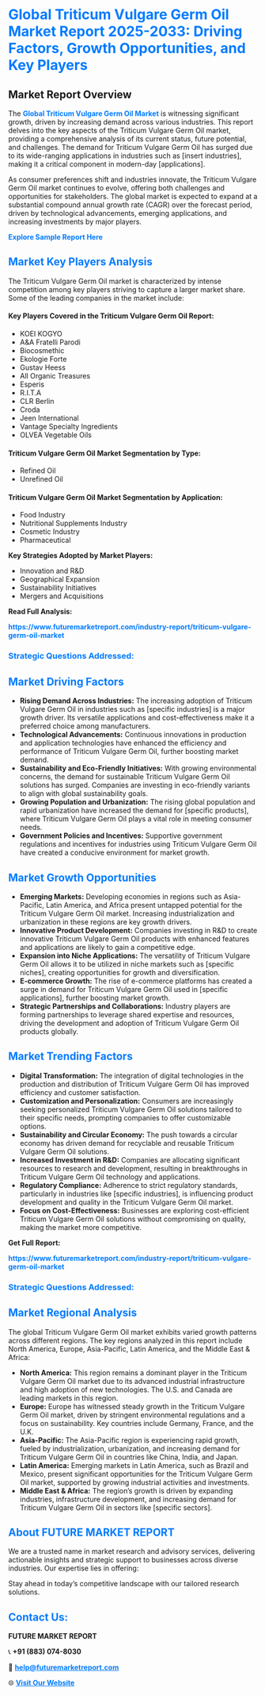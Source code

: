 <h1 style="color: #007BFF;">Global Triticum Vulgare Germ Oil Market Report 2025-2033: Driving Factors, Growth Opportunities, and Key Players</h1>

<section id="overview">
<h2>Market Report Overview</h2>
<p>The <a href="https://www.futuremarketreport.com/industry-report/triticum-vulgare-germ-oil-market" style="color: #007BFF; text-decoration: none;"><strong>Global Triticum Vulgare Germ Oil Market</strong></a> is witnessing significant growth, driven by increasing demand across various industries. This report delves into the key aspects of the Triticum Vulgare Germ Oil market, providing a comprehensive analysis of its current status, future potential, and challenges. The demand for Triticum Vulgare Germ Oil has surged due to its wide-ranging applications in industries such as [insert industries], making it a critical component in modern-day [applications].</p>
<p>As consumer preferences shift and industries innovate, the Triticum Vulgare Germ Oil market continues to evolve, offering both challenges and opportunities for stakeholders. The global market is expected to expand at a substantial compound annual growth rate (CAGR) over the forecast period, driven by technological advancements, emerging applications, and increasing investments by major players.</p>
</section>

<section id="overview">
<p><a href="https://www.futuremarketreport.com/request-sample/reportId=43241" style="color: #007BFF; text-decoration: none;"><strong>Explore Sample Report Here</strong></a></p>
</section>

<section id="key-players">
<h2 style="color: #007BFF;">Market Key Players Analysis</h2>
<p>The Triticum Vulgare Germ Oil market is characterized by intense competition among key players striving to capture a larger market share. Some of the leading companies in the market include:</p>
<h4>Key Players Covered in the Triticum Vulgare Germ Oil Report:</h4>
<ul><li>KOEI KOGYO</li><li>A&amp;A Fratelli Parodi</li><li>Biocosmethic</li><li>Ekologie Forte</li><li>Gustav Heess</li><li>All Organic Treasures</li><li>Esperis</li><li>R.I.T.A</li><li>CLR Berlin</li><li>Croda</li><li>Jeen International</li><li>Vantage Specialty Ingredients</li><li>OLVEA Vegetable Oils</li></ul>
<h4>Triticum Vulgare Germ Oil Market Segmentation by Type:</h4>
<ul><li>Refined Oil</li><li>Unrefined Oil</li></ul>

<h4>Triticum Vulgare Germ Oil Market Segmentation by Application:</h4>
<ul><li>Food Industry</li><li>Nutritional Supplements Industry</li><li>Cosmetic Industry</li><li>Pharmaceutical</li></ul>
<p><strong>Key Strategies Adopted by Market Players:</strong></p>
<ul>
<li>Innovation and R&D</li>
<li>Geographical Expansion</li>
<li>Sustainability Initiatives</li>
<li>Mergers and Acquisitions</li>
</ul>
</section>

<section>
<p><strong>Read Full Analysis: </strong></p><a href="https://www.futuremarketreport.com/industry-report/triticum-vulgare-germ-oil-market" style="color: #007BFF; text-decoration: none;"><strong>https://www.futuremarketreport.com/industry-report/triticum-vulgare-germ-oil-market</strong></a>
<h3 style="color: #007BFF;">Strategic Questions Addressed:</h3>
</section>

<section id="driving-factors">
<h2 style="color: #007BFF;">Market Driving Factors</h2>
<ul>
<li><strong>Rising Demand Across Industries:</strong> The increasing adoption of Triticum Vulgare Germ Oil in industries such as [specific industries] is a major growth driver. Its versatile applications and cost-effectiveness make it a preferred choice among manufacturers.</li>
<li><strong>Technological Advancements:</strong> Continuous innovations in production and application technologies have enhanced the efficiency and performance of Triticum Vulgare Germ Oil, further boosting market demand.</li>
<li><strong>Sustainability and Eco-Friendly Initiatives:</strong> With growing environmental concerns, the demand for sustainable Triticum Vulgare Germ Oil solutions has surged. Companies are investing in eco-friendly variants to align with global sustainability goals.</li>
<li><strong>Growing Population and Urbanization:</strong> The rising global population and rapid urbanization have increased the demand for [specific products], where Triticum Vulgare Germ Oil plays a vital role in meeting consumer needs.</li>
<li><strong>Government Policies and Incentives:</strong> Supportive government regulations and incentives for industries using Triticum Vulgare Germ Oil have created a conducive environment for market growth.</li>
</ul>
</section>

<section id="growth-opportunities">
<h2 style="color: #007BFF;">Market Growth Opportunities</h2>
<ul>
<li><strong>Emerging Markets:</strong> Developing economies in regions such as Asia-Pacific, Latin America, and Africa present untapped potential for the Triticum Vulgare Germ Oil market. Increasing industrialization and urbanization in these regions are key growth drivers.</li>
<li><strong>Innovative Product Development:</strong> Companies investing in R&D to create innovative Triticum Vulgare Germ Oil products with enhanced features and applications are likely to gain a competitive edge.</li>
<li><strong>Expansion into Niche Applications:</strong> The versatility of Triticum Vulgare Germ Oil allows it to be utilized in niche markets such as [specific niches], creating opportunities for growth and diversification.</li>
<li><strong>E-commerce Growth:</strong> The rise of e-commerce platforms has created a surge in demand for Triticum Vulgare Germ Oil used in [specific applications], further boosting market growth.</li>
<li><strong>Strategic Partnerships and Collaborations:</strong> Industry players are forming partnerships to leverage shared expertise and resources, driving the development and adoption of Triticum Vulgare Germ Oil products globally.</li>
</ul>
</section>

<section id="trending-factors">
<h2 style="color: #007BFF;">Market Trending Factors</h2>
<ul>
<li><strong>Digital Transformation:</strong> The integration of digital technologies in the production and distribution of Triticum Vulgare Germ Oil has improved efficiency and customer satisfaction.</li>
<li><strong>Customization and Personalization:</strong> Consumers are increasingly seeking personalized Triticum Vulgare Germ Oil solutions tailored to their specific needs, prompting companies to offer customizable options.</li>
<li><strong>Sustainability and Circular Economy:</strong> The push towards a circular economy has driven demand for recyclable and reusable Triticum Vulgare Germ Oil solutions.</li>
<li><strong>Increased Investment in R&D:</strong> Companies are allocating significant resources to research and development, resulting in breakthroughs in Triticum Vulgare Germ Oil technology and applications.</li>
<li><strong>Regulatory Compliance:</strong> Adherence to strict regulatory standards, particularly in industries like [specific industries], is influencing product development and quality in the Triticum Vulgare Germ Oil market.</li>
<li><strong>Focus on Cost-Effectiveness:</strong> Businesses are exploring cost-efficient Triticum Vulgare Germ Oil solutions without compromising on quality, making the market more competitive.</li>
</ul>
</section>

<section>
<p><strong>Get Full Report: </strong></p><a href="https://www.futuremarketreport.com/industry-report/triticum-vulgare-germ-oil-market" style="color: #007BFF; text-decoration: none;"><strong>https://www.futuremarketreport.com/industry-report/triticum-vulgare-germ-oil-market</strong></a>
<h3 style="color: #007BFF;">Strategic Questions Addressed:</h3>
</section>


<section id="regional-analysis">
<h2 style="color: #007BFF;">Market Regional Analysis</h2>
<p>The global Triticum Vulgare Germ Oil market exhibits varied growth patterns across different regions. The key regions analyzed in this report include North America, Europe, Asia-Pacific, Latin America, and the Middle East & Africa:</p>
<ul>
<li><strong>North America:</strong> This region remains a dominant player in the Triticum Vulgare Germ Oil market due to its advanced industrial infrastructure and high adoption of new technologies. The U.S. and Canada are leading markets in this region.</li>
<li><strong>Europe:</strong> Europe has witnessed steady growth in the Triticum Vulgare Germ Oil market, driven by stringent environmental regulations and a focus on sustainability. Key countries include Germany, France, and the U.K.</li>
<li><strong>Asia-Pacific:</strong> The Asia-Pacific region is experiencing rapid growth, fueled by industrialization, urbanization, and increasing demand for Triticum Vulgare Germ Oil in countries like China, India, and Japan.</li>
<li><strong>Latin America:</strong> Emerging markets in Latin America, such as Brazil and Mexico, present significant opportunities for the Triticum Vulgare Germ Oil market, supported by growing industrial activities and investments.</li>
<li><strong>Middle East & Africa:</strong> The region’s growth is driven by expanding industries, infrastructure development, and increasing demand for Triticum Vulgare Germ Oil in sectors like [specific sectors].</li>
</ul>
</section>

<footer>
<h2 style="color: #007BFF;">About FUTURE MARKET REPORT</h2>
<p>We are a trusted name in market research and advisory services, delivering actionable insights and strategic support to businesses across diverse industries. Our expertise lies in offering:</p>

<p>Stay ahead in today’s competitive landscape with our tailored research solutions.</p>

<h2 style="color: #007BFF;">Contact Us:</h2>
<p><strong>FUTURE MARKET REPORT</strong></p>
<p>📞 <strong>+91 (883) 074-8030</strong></p>
<p>📧 <strong><a href="mailto:help@futuremarketreport.com" style="color: #007BFF;">help@futuremarketreport.com</a></strong></p>
<p>🌐 <strong><a href="https://www.futuremarketreport.com/" style="color: #007BFF;">Visit Our Website</a></strong></p>
</footer>